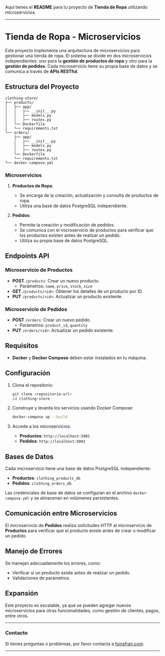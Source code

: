 Aquí tienes el **README** para tu proyecto de **Tienda de Ropa** utilizando microservicios.

---

# Tienda de Ropa - Microservicios

Este proyecto implementa una arquitectura de microservicios para gestionar una tienda de ropa. El sistema se divide en dos microservicios independientes: uno para la **gestión de productos de ropa** y otro para la **gestión de pedidos**. Cada microservicio tiene su propia base de datos y se comunica a través de **APIs RESTful**.

## Estructura del Proyecto

```
clothing-store/
├── products/
│   ├── app/
│   │   ├── __init__.py
│   │   ├── models.py
│   │   ├── routes.py
│   └── Dockerfile
│   └── requirements.txt
└── orders/
    ├── app/
    │   ├── __init__.py
    │   ├── models.py
    │   ├── routes.py
    └── Dockerfile
    └── requirements.txt
└── docker-compose.yml
```

### Microservicios

1. **Productos de Ropa**:
   - Se encarga de la creación, actualización y consulta de productos de ropa.
   - Utiliza una base de datos PostgreSQL independiente.

2. **Pedidos**:
   - Permite la creación y modificación de pedidos.
   - Se comunica con el microservicio de productos para verificar que los productos existen antes de realizar un pedido.
   - Utiliza su propia base de datos PostgreSQL.

## Endpoints API

### Microservicio de Productos

- **POST** `/products`: Crear un nuevo producto.
  - Parámetros: `name`, `price`, `stock`, `size`
- **GET** `/products/<id>`: Obtener los detalles de un producto por ID.
- **PUT** `/products/<id>`: Actualizar un producto existente.

### Microservicio de Pedidos

- **POST** `/orders`: Crear un nuevo pedido.
  - Parámetros: `product_id`, `quantity`
- **PUT** `/orders/<id>`: Actualizar un pedido existente.

## Requisitos

- **Docker** y **Docker Compose** deben estar instalados en tu máquina.

## Configuración

1. Clona el repositorio:
   ```bash
   git clone <repositorio-url>
   cd clothing-store
   ```

2. Construye y levanta los servicios usando Docker Compose:
   ```bash
   docker-compose up --build
   ```

3. Accede a los microservicios:
   - **Productos**: `http://localhost:5001`
   - **Pedidos**: `http://localhost:5002`

## Bases de Datos

Cada microservicio tiene una base de datos PostgreSQL independiente:
- **Productos**: `clothing_products_db`
- **Pedidos**: `clothing_orders_db`

Las credenciales de base de datos se configuran en el archivo `docker-compose.yml` y se almacenan en volúmenes persistentes.

## Comunicación entre Microservicios

El microservicio de **Pedidos** realiza solicitudes HTTP al microservicio de **Productos** para verificar que el producto existe antes de crear o modificar un pedido.

## Manejo de Errores

Se manejan adecuadamente los errores, como:
- Verificar si un producto existe antes de realizar un pedido.
- Validaciones de parámetros.

## Expansión

Este proyecto es escalable, ya que se pueden agregar nuevos microservicios para otras funcionalidades, como gestión de clientes, pagos, entre otros.

---

### Contacto

Si tienes preguntas o problemas, por favor contacta a [fsinsfran.com](mailto:francosebastianinsfran@gmail.com).

---

